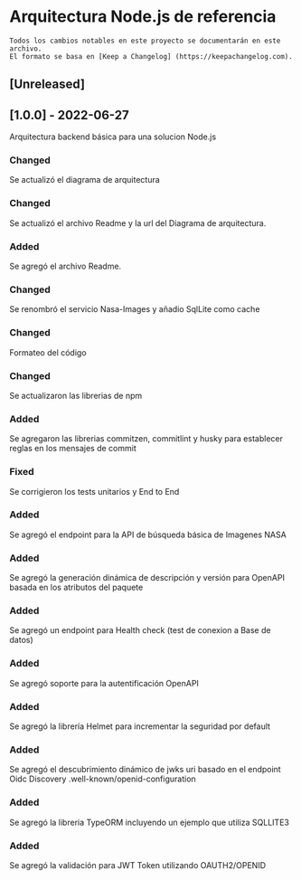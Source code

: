 # Arquitectura Node.js de referencia
    Todos los cambios notables en este proyecto se documentarán en este archivo.
    El formato se basa en [Keep a Changelog] (https://keepachangelog.com).

## [Unreleased]
## [1.0.0] - 2022-06-27
Arquitectura backend básica para una solucion Node.js


### Changed
Se actualizó el diagrama de arquitectura
### Changed
Se actualizó el archivo Readme y la url del Diagrama de arquitectura.
### Added
Se agregó el archivo Readme.
### Changed
Se renombró el servicio Nasa-Images y añadio SqlLite como cache
### Changed
Formateo del código
### Changed
Se actualizaron las librerias de npm
### Added
Se agregaron las librerias commitzen, commitlint y husky para establecer reglas en los mensajes de commit
### Fixed
Se corrigieron los tests unitarios y End to End
### Added
Se agregó el endpoint para la API de búsqueda básica de Imagenes NASA
### Added
Se agregó la generación dinámica de descripción y versión para OpenAPI basada en los atributos del paquete
### Added
Se agregó un endpoint para Health check (test de conexion a Base de datos)
### Added
Se agregó soporte para la autentificación OpenAPI
### Added
Se agregó la librería Helmet para incrementar la seguridad por default
### Added
Se agregó el descubrimiento dinámico de jwks uri basado en el endpoint Oidc Discovery .well-known/openid-configuration
### Added
Se agregó la libreria TypeORM incluyendo un ejemplo que utiliza SQLLITE3
### Added
Se agregó la validación para JWT Token utilizando OAUTH2/OPENID
